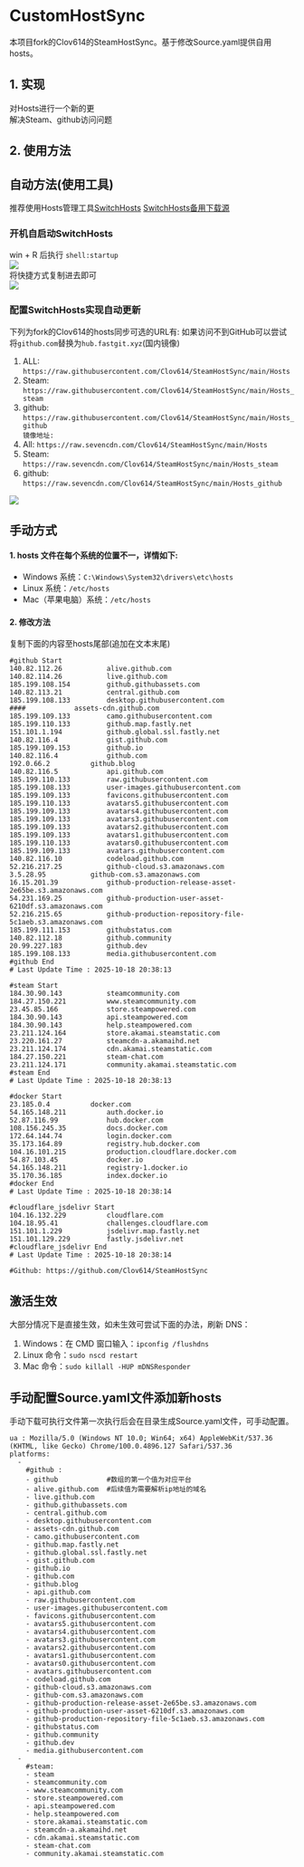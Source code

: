 # CustomHostSync
本项目fork的Clov614的SteamHostSync。基于修改Source.yaml提供自用hosts。

## 1. 实现
对Hosts进行一个新的更  
解决Steam、github访问问题

## 2. 使用方法
## 自动方法(使用工具)
推荐使用Hosts管理工具[SwitchHosts](https://github.com/oldj/SwitchHosts) 
[SwitchHosts备用下载源](https://nas.iaimi.info/s/nT5pb8jMQp32QwB)
### 开机自启动SwitchHosts
win + R 后执行 `shell:startup`    
![](/img/1.png)  
将快捷方式复制进去即可  
![](/img/2.png)  
### 配置SwitchHosts实现自动更新  
下列为fork的Clov614的hosts同步可选的URL有:
如果访问不到GitHub可以尝试将`github.com`替换为`hub.fastgit.xyz`(国内镜像)
1. ALL: `https://raw.githubusercontent.com/Clov614/SteamHostSync/main/Hosts`  
2. Steam: `https://raw.githubusercontent.com/Clov614/SteamHostSync/main/Hosts_steam`  
3. github: `https://raw.githubusercontent.com/Clov614/SteamHostSync/main/Hosts_github`    
`镜像地址:`
4. All: `https://raw.sevencdn.com/Clov614/SteamHostSync/main/Hosts`  
5. Steam: `https://raw.sevencdn.com/Clov614/SteamHostSync/main/Hosts_steam`  
6. github: `https://raw.sevencdn.com/Clov614/SteamHostSync/main/Hosts_github`  

![](/img/3.png)

## 手动方式
#### 1. hosts 文件在每个系统的位置不一，详情如下:
- Windows 系统：`C:\Windows\System32\drivers\etc\hosts`
- Linux 系统：`/etc/hosts`
- Mac（苹果电脑）系统：`/etc/hosts`

#### 2. 修改方法
复制下面的内容至hosts尾部(追加在文本末尾)

```
#github Start
140.82.112.26			alive.github.com
140.82.114.26			live.github.com
185.199.108.154			github.githubassets.com
140.82.113.21			central.github.com
185.199.108.133			desktop.githubusercontent.com
####			assets-cdn.github.com
185.199.109.133			camo.githubusercontent.com
185.199.110.133			github.map.fastly.net
151.101.1.194			github.global.ssl.fastly.net
140.82.116.4			gist.github.com
185.199.109.153			github.io
140.82.116.4			github.com
192.0.66.2			github.blog
140.82.116.5			api.github.com
185.199.110.133			raw.githubusercontent.com
185.199.108.133			user-images.githubusercontent.com
185.199.109.133			favicons.githubusercontent.com
185.199.110.133			avatars5.githubusercontent.com
185.199.109.133			avatars4.githubusercontent.com
185.199.109.133			avatars3.githubusercontent.com
185.199.109.133			avatars2.githubusercontent.com
185.199.109.133			avatars1.githubusercontent.com
185.199.110.133			avatars0.githubusercontent.com
185.199.109.133			avatars.githubusercontent.com
140.82.116.10			codeload.github.com
52.216.217.25			github-cloud.s3.amazonaws.com
3.5.28.95			github-com.s3.amazonaws.com
16.15.201.39			github-production-release-asset-2e65be.s3.amazonaws.com
54.231.169.25			github-production-user-asset-6210df.s3.amazonaws.com
52.216.215.65			github-production-repository-file-5c1aeb.s3.amazonaws.com
185.199.111.153			githubstatus.com
140.82.112.18			github.community
20.99.227.183			github.dev
185.199.108.133			media.githubusercontent.com
#github End
# Last Update Time : 2025-10-18 20:38:13 

#steam Start
184.30.90.143			steamcommunity.com
184.27.150.221			www.steamcommunity.com
23.45.85.166			store.steampowered.com
184.30.90.143			api.steampowered.com
184.30.90.143			help.steampowered.com
23.211.124.164			store.akamai.steamstatic.com
23.220.161.27			steamcdn-a.akamaihd.net
23.211.124.174			cdn.akamai.steamstatic.com
184.27.150.221			steam-chat.com
23.211.124.171			community.akamai.steamstatic.com
#steam End
# Last Update Time : 2025-10-18 20:38:13 

#docker Start
23.185.0.4			docker.com
54.165.148.211			auth.docker.io
52.87.116.99			hub.docker.com
108.156.245.35			docs.docker.com
172.64.144.74			login.docker.com
35.173.164.89			registry.hub.docker.com
104.16.101.215			production.cloudflare.docker.com
54.87.103.45			docker.io
54.165.148.211			registry-1.docker.io
35.170.36.185			index.docker.io
#docker End
# Last Update Time : 2025-10-18 20:38:14 

#cloudflare_jsdelivr Start
104.16.132.229			cloudflare.com
104.18.95.41			challenges.cloudflare.com
151.101.1.229			jsdelivr.map.fastly.net
151.101.129.229			fastly.jsdelivr.net
#cloudflare_jsdelivr End
# Last Update Time : 2025-10-18 20:38:14 

#Github: https://github.com/Clov614/SteamHostSync

```

## 激活生效
大部分情况下是直接生效，如未生效可尝试下面的办法，刷新 DNS：
1. Windows：在 CMD 窗口输入：`ipconfig /flushdns`
2. Linux 命令：`sudo nscd restart`
3. Mac 命令：`sudo killall -HUP mDNSResponder`  

## 手动配置Source.yaml文件添加新hosts  
手动下载可执行文件第一次执行后会在目录生成Source.yaml文件，可手动配置。  

```
ua : Mozilla/5.0 (Windows NT 10.0; Win64; x64) AppleWebKit/537.36 (KHTML, like Gecko) Chrome/100.0.4896.127 Safari/537.36
platforms:
  -
    #github :
    - github            #数组的第一个值为对应平台
    - alive.github.com  #后续值为需要解析ip地址的域名
    - live.github.com
    - github.githubassets.com
    - central.github.com
    - desktop.githubusercontent.com
    - assets-cdn.github.com
    - camo.githubusercontent.com
    - github.map.fastly.net
    - github.global.ssl.fastly.net
    - gist.github.com
    - github.io
    - github.com
    - github.blog
    - api.github.com
    - raw.githubusercontent.com
    - user-images.githubusercontent.com
    - favicons.githubusercontent.com
    - avatars5.githubusercontent.com
    - avatars4.githubusercontent.com
    - avatars3.githubusercontent.com
    - avatars2.githubusercontent.com
    - avatars1.githubusercontent.com
    - avatars0.githubusercontent.com
    - avatars.githubusercontent.com
    - codeload.github.com
    - github-cloud.s3.amazonaws.com
    - github-com.s3.amazonaws.com
    - github-production-release-asset-2e65be.s3.amazonaws.com
    - github-production-user-asset-6210df.s3.amazonaws.com
    - github-production-repository-file-5c1aeb.s3.amazonaws.com
    - githubstatus.com
    - github.community
    - github.dev
    - media.githubusercontent.com
  -
    #steam:
    - steam
    - steamcommunity.com
    - www.steamcommunity.com
    - store.steampowered.com
    - api.steampowered.com
    - help.steampowered.com
    - store.akamai.steamstatic.com
    - steamcdn-a.akamaihd.net
    - cdn.akamai.steamstatic.com
    - steam-chat.com
    - community.akamai.steamstatic.com
```
